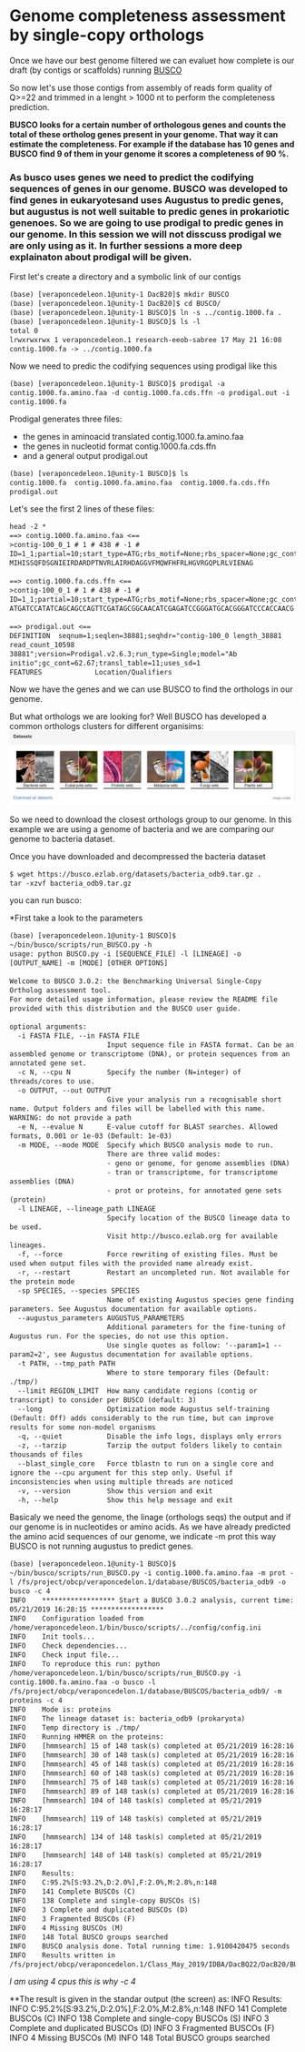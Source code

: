 # Genome completeness assessment by single-copy orthologs

Once we have our best genome filtered we can evaluet how complete is our draft (by contigs or scaffolds) running [BUSCO](https://busco.ezlab.org/)

So now let's use those contigs from assembly of reads form quality of Q>=22 and trimmed in a lenght > 1000 nt to perform the completeness prediction.

**BUSCO looks for a certain number of orthologous genes and counts the total of these ortholog genes present in your genome. That way it can estimate the completeness. For example if the database has 10 genes and BUSCO find 9 of them in your genome it scores a completeness of 90 %.**

### As busco uses genes we need to predict the codifying sequences of genes in our genome. BUSCO was developed to find genes in eukaryotesand uses Augustus to predic genes, but augustus is not well suitable to predic genes in prokariotic genenoes. So we are going to use prodigal to predic genes in our genome. In this session we will not disscuss prodigal we are only using as it. In further sessions a more deep explainaton about prodigal will be given.

First let's create a directory and a symbolic link of our contigs

```console
(base) [veraponcedeleon.1@unity-1 DacB20]$ mkdir BUSCO
(base) [veraponcedeleon.1@unity-1 DacB20]$ cd BUSCO/
(base) [veraponcedeleon.1@unity-1 BUSCO]$ ln -s ../contig.1000.fa .
(base) [veraponcedeleon.1@unity-1 BUSCO]$ ls -l
total 0
lrwxrwxrwx 1 veraponcedeleon.1 research-eeob-sabree 17 May 21 16:08 contig.1000.fa -> ../contig.1000.fa
```
Now we need to predic the codifying sequences using prodigal like this

```console
(base) [veraponcedeleon.1@unity-1 BUSCO]$ prodigal -a contig.1000.fa.amino.faa -d contig.1000.fa.cds.ffn -o prodigal.out -i contig.1000.fa
```

Prodigal generates three files: 

* the genes in aminoacid translated contig.1000.fa.amino.faa
* the genes in nucleotid format contig.1000.fa.cds.ffn
* and a general output prodigal.out

```console
(base) [veraponcedeleon.1@unity-1 BUSCO]$ ls
contig.1000.fa  contig.1000.fa.amino.faa  contig.1000.fa.cds.ffn  prodigal.out
```

Let's see the first 2 lines of these files:
```console
head -2 *
==> contig.1000.fa.amino.faa <==
>contig-100_0_1 # 1 # 438 # -1 # ID=1_1;partial=10;start_type=ATG;rbs_motif=None;rbs_spacer=None;gc_cont=0.594
MIHISSQFDSGNIEIRDARDPTNVRLAIRHDAGGVFMQWFHFRLHGVRGQPLRLVIENAG

==> contig.1000.fa.cds.ffn <==
>contig-100_0_1 # 1 # 438 # -1 # ID=1_1;partial=10;start_type=ATG;rbs_motif=None;rbs_spacer=None;gc_cont=0.594
ATGATCCATATCAGCAGCCAGTTCGATAGCGGCAACATCGAGATCCGGGATGCACGGGATCCCACCAACG

==> prodigal.out <==
DEFINITION  seqnum=1;seqlen=38881;seqhdr="contig-100_0 length_38881 read_count_10598	38881";version=Prodigal.v2.6.3;run_type=Single;model="Ab initio";gc_cont=62.67;transl_table=11;uses_sd=1
FEATURES             Location/Qualifiers
```

Now we have the genes and we can use BUSCO to find the orthologs in our genome.

But what orthologs we are looking for? Well BUSCO has developed a common orthologs clusters for different organisims:
![Alt Text](https://github.com/avera1988/Genome_Assembly_lecture/blob/master/images/busco.png)

So we need to download the closest orthologs group to our genome. In this example we are using a genome of bacteria and we are comparing our genome to bacteria dataset.

Once you have downloaded and decompressed the bacteria dataset 

```console
$ wget https://busco.ezlab.org/datasets/bacteria_odb9.tar.gz .
tar -xzvf bacteria_odb9.tar.gz
```

you can run busco:

*First take a look to the parameters

```console
(base) [veraponcedeleon.1@unity-1 BUSCO]$ ~/bin/busco/scripts/run_BUSCO.py -h
usage: python BUSCO.py -i [SEQUENCE_FILE] -l [LINEAGE] -o [OUTPUT_NAME] -m [MODE] [OTHER OPTIONS]

Welcome to BUSCO 3.0.2: the Benchmarking Universal Single-Copy Ortholog assessment tool.
For more detailed usage information, please review the README file provided with this distribution and the BUSCO user guide.

optional arguments:
  -i FASTA FILE, --in FASTA FILE
                        Input sequence file in FASTA format. Can be an assembled genome or transcriptome (DNA), or protein sequences from an annotated gene set.
  -c N, --cpu N         Specify the number (N=integer) of threads/cores to use.
  -o OUTPUT, --out OUTPUT
                        Give your analysis run a recognisable short name. Output folders and files will be labelled with this name. WARNING: do not provide a path
  -e N, --evalue N      E-value cutoff for BLAST searches. Allowed formats, 0.001 or 1e-03 (Default: 1e-03)
  -m MODE, --mode MODE  Specify which BUSCO analysis mode to run.
                        There are three valid modes:
                        - geno or genome, for genome assemblies (DNA)
                        - tran or transcriptome, for transcriptome assemblies (DNA)
                        - prot or proteins, for annotated gene sets (protein)
  -l LINEAGE, --lineage_path LINEAGE
                        Specify location of the BUSCO lineage data to be used.
                        Visit http://busco.ezlab.org for available lineages.
  -f, --force           Force rewriting of existing files. Must be used when output files with the provided name already exist.
  -r, --restart         Restart an uncompleted run. Not available for the protein mode
  -sp SPECIES, --species SPECIES
                        Name of existing Augustus species gene finding parameters. See Augustus documentation for available options.
  --augustus_parameters AUGUSTUS_PARAMETERS
                        Additional parameters for the fine-tuning of Augustus run. For the species, do not use this option.
                        Use single quotes as follow: '--param1=1 --param2=2', see Augustus documentation for available options.
  -t PATH, --tmp_path PATH
                        Where to store temporary files (Default: ./tmp/)
  --limit REGION_LIMIT  How many candidate regions (contig or transcript) to consider per BUSCO (default: 3)
  --long                Optimization mode Augustus self-training (Default: Off) adds considerably to the run time, but can improve results for some non-model organisms
  -q, --quiet           Disable the info logs, displays only errors
  -z, --tarzip          Tarzip the output folders likely to contain thousands of files
  --blast_single_core   Force tblastn to run on a single core and ignore the --cpu argument for this step only. Useful if inconsistencies when using multiple threads are noticed
  -v, --version         Show this version and exit
  -h, --help            Show this help message and exit
```
Basicaly we need the genome, the linage (orthologs seqs) the output and if our genome is in nucleotides or amino acids. As we have already predicted the amino acid sequences of our genome, we indicate -m prot this way BUSCO is not running augustus to predict genes.
```console
(base) [veraponcedeleon.1@unity-1 BUSCO]$ ~/bin/busco/scripts/run_BUSCO.py -i contig.1000.fa.amino.faa -m prot -l /fs/project/obcp/veraponcedelon.1/database/BUSCOS/bacteria_odb9 -o busco -c 4
INFO	****************** Start a BUSCO 3.0.2 analysis, current time: 05/21/2019 16:28:15 ******************
INFO	Configuration loaded from /home/veraponcedeleon.1/bin/busco/scripts/../config/config.ini
INFO	Init tools...
INFO	Check dependencies...
INFO	Check input file...
INFO	To reproduce this run: python /home/veraponcedeleon.1/bin/busco/scripts/run_BUSCO.py -i contig.1000.fa.amino.faa -o busco -l /fs/project/obcp/veraponcedelon.1/database/BUSCOS/bacteria_odb9/ -m proteins -c 4
INFO	Mode is: proteins
INFO	The lineage dataset is: bacteria_odb9 (prokaryota)
INFO	Temp directory is ./tmp/
INFO	Running HMMER on the proteins:
INFO	[hmmsearch]	15 of 148 task(s) completed at 05/21/2019 16:28:16
INFO	[hmmsearch]	30 of 148 task(s) completed at 05/21/2019 16:28:16
INFO	[hmmsearch]	45 of 148 task(s) completed at 05/21/2019 16:28:16
INFO	[hmmsearch]	60 of 148 task(s) completed at 05/21/2019 16:28:16
INFO	[hmmsearch]	75 of 148 task(s) completed at 05/21/2019 16:28:16
INFO	[hmmsearch]	89 of 148 task(s) completed at 05/21/2019 16:28:16
INFO	[hmmsearch]	104 of 148 task(s) completed at 05/21/2019 16:28:17
INFO	[hmmsearch]	119 of 148 task(s) completed at 05/21/2019 16:28:17
INFO	[hmmsearch]	134 of 148 task(s) completed at 05/21/2019 16:28:17
INFO	[hmmsearch]	148 of 148 task(s) completed at 05/21/2019 16:28:17
INFO	Results:
INFO	C:95.2%[S:93.2%,D:2.0%],F:2.0%,M:2.8%,n:148
INFO	141 Complete BUSCOs (C)
INFO	138 Complete and single-copy BUSCOs (S)
INFO	3 Complete and duplicated BUSCOs (D)
INFO	3 Fragmented BUSCOs (F)
INFO	4 Missing BUSCOs (M)
INFO	148 Total BUSCO groups searched
INFO	BUSCO analysis done. Total running time: 1.9100420475 seconds
INFO	Results written in /fs/project/obcp/veraponcedelon.1/Class_May_2019/IDBA/DacBQ22/DacB20/BUSCO/run_busco/
```
*I am using 4 cpus this is why -c 4*

**The result is given in the standar output (the screen) as:
INFO	Results:
INFO	C:95.2%[S:93.2%,D:2.0%],F:2.0%,M:2.8%,n:148
INFO	141 Complete BUSCOs (C)
INFO	138 Complete and single-copy BUSCOs (S)
INFO	3 Complete and duplicated BUSCOs (D)
INFO	3 Fragmented BUSCOs (F)
INFO	4 Missing BUSCOs (M)
INFO	148 Total BUSCO groups searched


